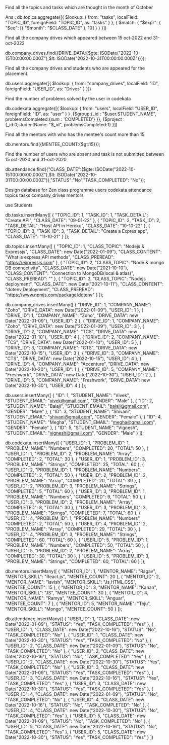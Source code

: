 Find all the topics and tasks which are thought in the month of October

Ans : 
db.topics.aggregate([{
    $lookup: {
            from: "tasks",
            localField: "TOPIC_ID",
            foreignField: "TOPIC_ID",
            as: "tasks"
        }
},
{ 
$match: { "$expr": { "$eq": [{ "$month": "$CLASS_DATE" }, 10] } } 
}])

Find all the company drives which appeared between 15 oct-2022 and 31-oct-2022

db.company_drives.find({DRIVE_DATA:{$gte: ISODate("2022-10-15T00:00:00.000Z"),$lt: ISODate("2022-10-31T00:00:00.000Z")}});

Find all the company drives and students who are appeared for the placement.

db.users.aggregate([{
    $lookup: {
            from: "company_drives",
            localField: "ID",
            foreignField: "USER_ID",
            as: "Drives"
        }
}])


Find the number of problems solved by the user in codekata

db.codekata.aggregate([{
     $lookup:
       {
         from: "users",
         localField: "USER_ID",
         foreignField: "ID",
         as: "user"
       }
  }
  ,{$group:{_id : "$user.STUDENT_NAME", problemsCompleted:{$sum: '$COMPLETED'} }}, 
  {$project :{_id:0,studentName: "$_id", problemsCompleted:1} }])


Find all the mentors with who has the mentee's count more than 15


db.mentors.find({MENTEE_COUNT:{$gt:15}});

Find the number of users who are absent and task is not submitted  between 15 oct-2020 and 31-oct-2020

db.attendance.find({"CLASS_DATE":{$gte: ISODate("2022-10-15T00:00:00.000Z"),$lt: ISODate("2022-10-31T00:00:00.000Z")},"STATUS":"No","TASK_COMPLETED": "No"});


Design database for Zen class programme
users
codekata
attendance
topics
tasks
company_drives
mentors


use Students

db.tasks.insertMany([
  {
    "TOPIC_ID": 1,
    "TASK_ID": 1,
    "TASK_DETAIL": "Create API",
    "CLASS_DATE": "09-01-22"
  },
  {
    "TOPIC_ID": 2,
    "TASK_ID": 2,
    "TASK_DETAIL": "Host API in Heroku",
    "CLASS_DATE": "10-10-22"
  },
  {
    "TOPIC_ID": 3,
    "TASK_ID": 3,
    "TASK_DETAIL": "Create a Expres app",
    "CLASS_DATE": "11-10-21"
  }
]);

db.topics.insertMany([
  {
    "TOPIC_ID": 1,
    "CLASS_TOPIC": "Nodejs & Expressjs",
    "CLASS_DATE": new Date("2022-01-09"),
    "CLASS_CONTENT": "What is express,API methods",
    "CLASS_PREREAD": "https://expressjs.com"
  },
  {
    "TOPIC_ID": 2,
    "CLASS_TOPIC": "Node & mongo DB connectivity",
    "CLASS_DATE": new Date("2021-10-10"),
    "CLASS_CONTENT": "Connection to MongoDB(local & atlas)",
    "CLASS_PREREAD": ""
  },
  {
    "TOPIC_ID": 3,
    "CLASS_TOPIC": "Nodejs deployment",
    "CLASS_DATE": new Date("2021-10-11"),
    "CLASS_CONTENT": "dotenv,Deployment",
    "CLASS_PREREAD": "https://www.npmjs.com/package/dotenv"
  }
]);




db.company_drives.insertMany([
  {
    "DRIVE_ID": 1,
    "COMPANY_NAME": "Zoho",
    "DRIVE_DATA": new Date("2022-01-09"),
    "USER_ID": 1
  },
  {
    "DRIVE_ID": 1,
    "COMPANY_NAME": "Zoho",
    "DRIVE_DATA": new Date("2022-01-09"),
    "USER_ID": 2
  },
  {
    "DRIVE_ID": 1,
    "COMPANY_NAME": "Zoho",
    "DRIVE_DATA": new Date("2022-01-09"),
    "USER_ID": 3
  },
  {
    "DRIVE_ID": 2,
    "COMPANY_NAME": "TCS",
    "DRIVE_DATA": new Date("2022-01-10"),
    "USER_ID": 4
  },
  {
    "DRIVE_ID": 2,
    "COMPANY_NAME": "TCS",
    "DRIVE_DATA": new Date("2022-01-10"),
    "USER_ID": 5
  },
  {
    "DRIVE_ID": 3,
    "COMPANY_NAME": "CTS",
    "DRIVE_DATA": new Date("2022-10-15"),
    "USER_ID": 3
  },
  {
    "DRIVE_ID": 3,
    "COMPANY_NAME": "CTS",
    "DRIVE_DATA": new Date("2022-10-15"),
    "USER_ID": 4
  },
  {
    "DRIVE_ID": 4,
    "COMPANY_NAME": "Accenture",
    "DRIVE_DATA": new Date("2022-10-20"),
    "USER_ID": 1
  },
  {
    "DRIVE_ID": 5,
    "COMPANY_NAME": "Freshwork",
    "DRIVE_DATA": new Date("2022-10-30"),
    "USER_ID": 2
  },
  {
    "DRIVE_ID": 5,
    "COMPANY_NAME": "Freshwork",
    "DRIVE_DATA": new Date("2022-10-30"),
    "USER_ID": 4
  }
]);


db.users.insertMany([
  {
    "ID": 1,
    "STUDENT_NAME": "Vivek",
    "STUDENT_EMAIL": "vivek@gmail.com",
    "GENDER": "Male"
  },
  {
    "ID": 2,
    "STUDENT_NAME": "Balaji",
    "STUDENT_EMAIL": "balaji@gmail.com",
    "GENDER": "Male"
  },
  {
    "ID": 3,
    "STUDENT_NAME": "Shivani",
    "STUDENT_EMAIL": "shivani@gmail.com",
    "GENDER": "Female"
  },
  {
    "ID": 4,
    "STUDENT_NAME": "Megha",
    "STUDENT_EMAIL": "megha@gmail.com",
    "GENDER": "Female"
  },
  {
    "ID": 5,
    "STUDENT_NAME": "Vignesh",
    "STUDENT_EMAIL": "vignesh@gmail.com",
    "GENDER": "Male"
  }
]);

db.codekata.insertMany([
  {
    "USER_ID": 1,
    "PROBLEM_ID": 1,
    "PROBLEM_NAME": "Numbers",
    "COMPLETED": 20,
    "TOTAL": 50
  },
  {
    "USER_ID": 1,
    "PROBLEM_ID": 2,
    "PROBLEM_NAME": "Array",
    "COMPLETED": 2,
    "TOTAL": 30
  },
  {
    "USER_ID": 1,
    "PROBLEM_ID": 3,
    "PROBLEM_NAME": "Strings",
    "COMPLETED": 25,
    "TOTAL": 60
  },
  {
    "USER_ID": 2,
    "PROBLEM_ID": 1,
    "PROBLEM_NAME": "Numbers",
    "COMPLETED": 2,
    "TOTAL": 50
  },
  {
    "USER_ID": 2,
    "PROBLEM_ID": 2,
    "PROBLEM_NAME": "Array",
    "COMPLETED": 20,
    "TOTAL": 30
  },
  {
    "USER_ID": 2,
    "PROBLEM_ID": 3,
    "PROBLEM_NAME": "Strings",
    "COMPLETED": 5,
    "TOTAL": 60
  },
  {
    "USER_ID": 3,
    "PROBLEM_ID": 1,
    "PROBLEM_NAME": "Numbers",
    "COMPLETED": 9,
    "TOTAL": 50
  },
  {
    "USER_ID": 3,
    "PROBLEM_ID": 2,
    "PROBLEM_NAME": "Array",
    "COMPLETED": 8,
    "TOTAL": 30
  },
  {
    "USER_ID": 3,
    "PROBLEM_ID": 3,
    "PROBLEM_NAME": "Strings",
    "COMPLETED": 7,
    "TOTAL": 60
  },
  {
    "USER_ID": 4,
    "PROBLEM_ID": 1,
    "PROBLEM_NAME": "Numbers",
    "COMPLETED": 2,
    "TOTAL": 50
  },
  {
    "USER_ID": 4,
    "PROBLEM_ID": 2,
    "PROBLEM_NAME": "Array",
    "COMPLETED": 29,
    "TOTAL": 30
  },
  {
    "USER_ID": 4,
    "PROBLEM_ID": 3,
    "PROBLEM_NAME": "Strings",
    "COMPLETED": 60,
    "TOTAL": 60
  },
  {
    "USER_ID": 5,
    "PROBLEM_ID": 1,
    "PROBLEM_NAME": "Numbers",
    "COMPLETED": 50,
    "TOTAL": 50
  },
  {
    "USER_ID": 5,
    "PROBLEM_ID": 2,
    "PROBLEM_NAME": "Array",
    "COMPLETED": 30,
    "TOTAL": 30
  },
  {
    "USER_ID": 5,
    "PROBLEM_ID": 3,
    "PROBLEM_NAME": "Strings",
    "COMPLETED": 60,
    "TOTAL": 60
  }
]);



db.mentors.insertMany([
  {
    "MENTOR_ID": 1,
    "MENTOR_NAME": "Ragav",
    "MENTOR_SKILL": "React.js",
    "MENTEE_COUNT": 20
  },
  {
    "MENTOR_ID": 2,
    "MENTOR_NAME": "lavish",
    "MENTOR_SKILL": "Js,HTML,CSS",
    "MENTEE_COUNT": 15
  },
  {
    "MENTOR_ID": 3,
    "MENTOR_NAME": "Kanan",
    "MENTOR_SKILL": "JS",
    "MENTEE_COUNT": 30
  },
  {
    "MENTOR_ID": 4,
    "MENTOR_NAME": "Ramya",
    "MENTOR_SKILL": "Anguar",
    "MENTEE_COUNT": 7
  },
  {
    "MENTOR_ID": 5,
    "MENTOR_NAME": "Teju",
    "MENTOR_SKILL": "Mongo",
    "MENTEE_COUNT": 50
  }
]);



db.attendance.insertMany([
  {
    "USER_ID": 1,
    "CLASS_DATE": new Date("2022-01-09"),
    "STATUS": "Yes",
    "TASK_COMPLETED": "Yes"
  },
  {
    "USER_ID": 1,
    "CLASS_DATE": new Date("2022-10-16"),
    "STATUS": "No",
    "TASK_COMPLETED": "No"
  },
  {
    "USER_ID": 1,
    "CLASS_DATE": new Date("2022-10-30"),
    "STATUS": "Yes",
    "TASK_COMPLETED": "No"
  },
  {
    "USER_ID": 2,
    "CLASS_DATE": new Date("2022-01-09"),
    "STATUS": "No",
    "TASK_COMPLETED": "No"
  },
  {
    "USER_ID": 2,
    "CLASS_DATE": new Date("2022-10-16"),
    "STATUS": "No",
    "TASK_COMPLETED": "Yes"
  },
  {
    "USER_ID": 2,
    "CLASS_DATE": new Date("2022-10-30"),
    "STATUS": "Yes",
    "TASK_COMPLETED": "No"
  },
  {
    "USER_ID": 3,
    "CLASS_DATE": new Date("2022-01-09"),
    "STATUS": "Yes",
    "TASK_COMPLETED": "Yes"
  },
  {
    "USER_ID": 3,
    "CLASS_DATE": new Date("2022-10-16"),
    "STATUS": "Yes",
    "TASK_COMPLETED": "Yes"
  },
  {
    "USER_ID": 3,
    "CLASS_DATE": new Date("2022-10-30"),
    "STATUS": "Yes",
    "TASK_COMPLETED": "Yes"
  },
  {
    "USER_ID": 4,
    "CLASS_DATE": new Date("2022-01-09"),
    "STATUS": "No",
    "TASK_COMPLETED": "No"
  },
  {
    "USER_ID": 4,
    "CLASS_DATE": new Date("2022-10-16"),
    "STATUS": "No",
    "TASK_COMPLETED": "No"
  },
  {
    "USER_ID": 4,
    "CLASS_DATE": new Date("2022-10-30"),
    "STATUS": "No",
    "TASK_COMPLETED": "Yes"
  },
  {
    "USER_ID": 5,
    "CLASS_DATE": new Date("2022-01-09"),
    "STATUS": "No",
    "TASK_COMPLETED": "No"
  },
  {
    "USER_ID": 5,
    "CLASS_DATE": new Date("2022-10-16"),
    "STATUS": "No",
    "TASK_COMPLETED": "Yes"
  },
  {
    "USER_ID": 5,
    "CLASS_DATE": new Date("2022-10-30"),
    "STATUS": "Yes",
    "TASK_COMPLETED": "Yes"
  }
])
